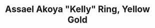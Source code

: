---
title: Assael Akoya "Kelly" Ring, Yellow Gold
description: |
  The Assael Kelly Ring is simple and refined. The cream and rose overtones from the Akoya pearl and high polish 18K Gold band are a perfect combination. The Kelly ring can be stacked or worn alone.
specs: |
  Akoya Cultured Pearl, 8.0 - 8.5mm, set in 18K Yellow Gold. Also available in 18K White Gold.
images:
  - assael-akoya-kelly-ring-yellow-gold.jpg
category: Akoya
order: 10
tags:
  - rings
---